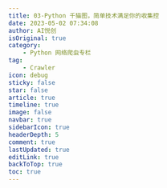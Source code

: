 ```yaml
---
title: 03-Python 千猫图，简单技术满足你的收集控
date: 2023-05-02 07:34:08
author: AI悦创
isOriginal: true
category: 
    - Python 网络爬虫专栏
tag:
    - Crawler
icon: debug
sticky: false
star: false
article: true
timeline: true
image: false
navbar: true
sidebarIcon: true
headerDepth: 5
comment: true
lastUpdated: true
editLink: true
backToTop: true
toc: true
---
```




